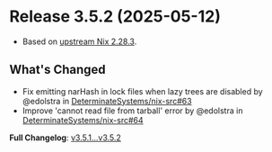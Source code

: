 # Release 3.5.2 (2025-05-12)

* Based on [upstream Nix 2.28.3](../release-notes/rl-2.28.md).

## What's Changed
* Fix emitting narHash in lock files when lazy trees are disabled by @edolstra in [DeterminateSystems/nix-src#63](https://github.com/DeterminateSystems/nix-src/pull/63)
* Improve 'cannot read file from tarball' error by @edolstra in [DeterminateSystems/nix-src#64](https://github.com/DeterminateSystems/nix-src/pull/64)


**Full Changelog**: [v3.5.1...v3.5.2](https://github.com/DeterminateSystems/nix-src/compare/v3.5.1...v3.5.2)
